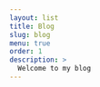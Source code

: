 ```yaml
---
layout: list
title: Blog
slug: blog
menu: true
order: 1
description: >
  Welcome to my blog
---
```

